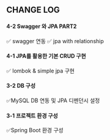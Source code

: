 ## CHANGE LOG

#### 4-2 Swagger 와 JPA PART2 
✅ swagger 연동
✅ jpa with relationship

#### 4-1 JPA를 활용한 기본 CRUD 구현
✅ lombok & simple jpa 구현


#### 3-2 DB 구성

✅MySQL DB 연동 및 JPA 디펜던시 설정

#### 3-1 프로젝트 환경 구성 

✅Spring Boot 환경 구성